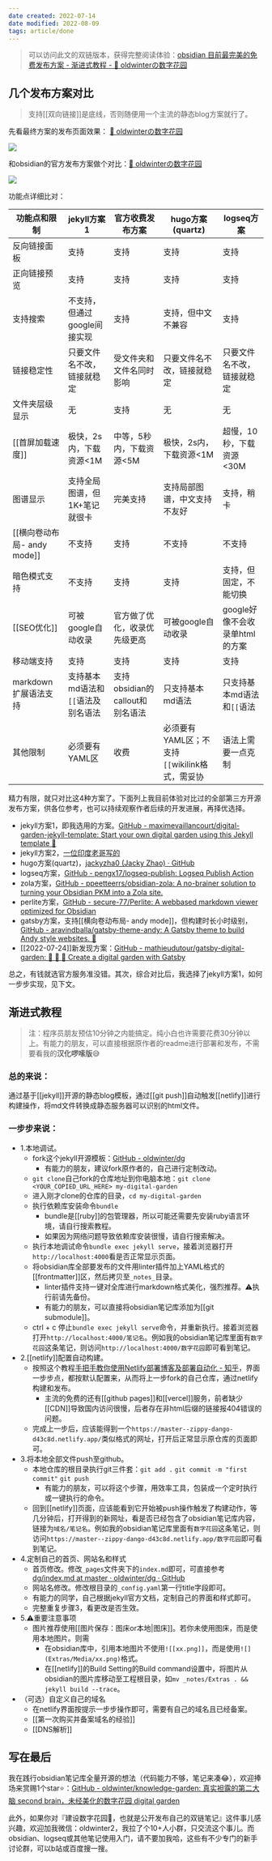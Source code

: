 ```yaml
---
date created: 2022-07-14
date modified: 2022-08-09
tags: article/done
---
```


> 可以访问此文的双链版本，获得完整阅读体验：[obsidian 目前最完美的免费发布方案 - 渐进式教程 - 🌲 oldwinterの数字花园](https://oldwinter.top/Calendar/%E5%B7%B2%E5%8F%91%E5%B8%83%E6%96%87%E7%AB%A0/obsidian+%E7%9B%AE%E5%89%8D%E6%9C%80%E5%AE%8C%E7%BE%8E%E7%9A%84%E5%85%8D%E8%B4%B9%E5%8F%91%E5%B8%83%E6%96%B9%E6%A1%88+-+%E6%B8%90%E8%BF%9B%E5%BC%8F%E6%95%99%E7%A8%8B)

## 几个发布方案对比

>支持[[双向链接]]是底线，否则随便用一个主流的静态blog方案就行了。

先看最终方案的发布页面效果： [🌱 oldwinterの数字花园](https://notes.oldwinter.top/)

![](Extras/Media/202207140116095.png)

和obsidian的官方发布方案做个对比：[🌲 oldwinterの数字花园](https://oldwinter.top/)

![](Extras/Media/202207140246929.png)

功能点详细比对：

| 功能点和限制                | jekyll方案1                        | 官方收费发布方案                | hugo方案(quartz)                               | logseq方案                 |
| --------------------------- | ---------------------------------- | ------------------------------- | ---------------------------------------------- | -------------------------- |
| 反向链接面板                | 支持                               | 支持                            | 支持                                           | 支持                       |
| 正向链接预览                | 支持                               | 支持                            | 支持                                           | 支持                       |
| 支持搜索                    | 不支持，但通过google间接实现       | 支持                            | 支持，但中文不兼容                             | 支持                       |
| 链接稳定性                  | 只要文件名不改，链接就稳定         | 受文件夹和文件名同时影响        | 只要文件名不改，链接就稳定                     | 只要文件名不改，链接就稳定 |
| 文件夹层级显示              | 无                                 | 支持                            | 无                                             | 无                         |
| [[首屏加载速度]]            | 极快，2s内，下载资源<1M            | 中等，5秒内，下载资源<5M        | 极快，2s内，下载资源<1M                        | 超慢，10秒，下载资源<30M   |
| 图谱显示                    | 支持全局图谱，但1K+笔记就很卡      | 完美支持                        | 支持局部图谱，中文支持不友好                   | 支持，稍卡                 |
| [[横向卷动布局- andy mode]] | 不支持                             | 支持                            | 不支持                                         | 不支持                     |
| 暗色模式支持                | 不支持                             | 支持                            | 支持                                           | 支持，但固定，不能切换     |
| [[SEO优化]]                 | 可被google自动收录                 | 官方做了优化，收录优先级更高    | 可被google自动收录                             | google好像不会收录单html的方案                           |
| 移动端支持                  | 支持                               | 支持                            | 支持                                           | 支持                       |
| markdown扩展语法支持        | 支持基本md语法和`[[`语法及别名语法 | 支持obsidian的callout和别名语法 | 只支持基本md语法                               | 只支持基本md语法和`[[`语法 |
| 其他限制                    | 必须要有YAML区                     | 收费                            | 必须要有YAML区；不支持`[[`wikilink格式，需妥协 | 语法上需要一点克制         |

精力有限，就只对比这4种方案了。下面列上我目前体验对比过的全部第三方开源发布方案，供各位参考，也可以持续观察作者后续的开发进展，再择优选择。

- jekyll方案1，即我选用的方案。[GitHub - maximevaillancourt/digital-garden-jekyll-template: Start your own digital garden using this Jekyll template 🌱](https://github.com/maximevaillancourt/digital-garden-jekyll-template)
- jekyll方案2，[一位印度老哥写的](https://github.com/Jekyll-Garden/jekyll-garden.github.io)
- hugo方案(quartz)，[jackyzha0 (Jacky Zhao) · GitHub](https://github.com/jackyzha0)
- logseq方案，[GitHub - pengx17/logseq-publish: Logseq Publish Action](https://github.com/pengx17/logseq-publish)
- zola方案，[GitHub - ppeetteerrs/obsidian-zola: A no-brainer solution to turning your Obsidian PKM into a Zola site.](https://github.com/ppeetteerrs/obsidian-zola)
- perlite方案，[GitHub - secure-77/Perlite: A webbased markdown viewer optimized for Obsidian](https://github.com/secure-77/Perlite)
- gatsby方案，支持[[横向卷动布局- andy mode]]，但构建时长小时级别，[GitHub - aravindballa/gatsby-theme-andy: A Gatsby theme to build Andy style websites. 📑](https://github.com/aravindballa/gatsby-theme-andy/)
- [[2022-07-24]]新发现方案：[GitHub - mathieudutour/gatsby-digital-garden: 🌷 🌻 🌺 Create a digital garden with Gatsby](https://github.com/mathieudutour/gatsby-digital-garden/)

总之，有钱就选官方服务准没错。其次，综合对比后，我选择了jekyll方案1，如何一步步实现，见下文。

## 渐进式教程

>注：程序员朋友预估10分钟之内能搞定。纯小白也许需要花费30分钟以上。有能力的朋友，可以直接根据原作者的readme进行部署和发布，不需要看我的**汉化啰嗦版**😅

### 总的来说：

通过基于[[jekyll]]开源的静态blog模板，通过[[git push]]自动触发[[netlify]]进行构建操作，将md文件转换成静态服务器可以识别的html文件。

### 一步步来说：

- 1.本地调试。
	- fork这个jekyll开源模板：[GitHub - oldwinter/dg](https://github.com/oldwinter/dg)
		- 有能力的朋友，建议fork原作者的，自己进行定制改动。
	- `git clone`自己fork的仓库地址到你电脑本地：`git clone <YOUR_COPIED_URL_HERE> my-digital-garden`
	- 进入刚才clone的仓库的目录，`cd my-digital-garden`
	- 执行依赖库安装命令`bundle`
		- bundle是[[ruby]]的包管理器，所以可能还需要先安装ruby语言环境，请自行搜索教程。
		- 如果因为网络问题导致依赖库安装很慢，请自行搜索解决。
	- 执行本地调试命令`bundle exec jekyll serve`，接着浏览器打开`http://localhost:4000`看是否正常显示页面。
	- 将obsidian库全部要发布的文件用linter插件加上YAML格式的[[frontmatter]]区，然后拷贝至`_notes_`目录。
		- linter插件支持一键对全库进行markdown格式美化，强烈推荐。⚠️执行前请先备份。
		- 有能力的朋友，可以直接将obsidian笔记库添加为[[git submodule]]。
	- ctrl + c 停止`bundle exec jekyll serve`命令，并重新执行。接着浏览器打开`http://localhost:4000/笔记名`。例如我的obsidian笔记库里面有`数字花园`这条笔记，则访问`http://localhost:4000/数字花园`即可看到笔记。
- 2.[[netlify]]配置自动构建。
	- 按照这个教程[手把手教你使用Netlify部署博客及部署自动化 - 知乎](https://zhuanlan.zhihu.com/p/55252024)，界面一步步点，都按默认配置来，从而将上一步fork的自己仓库，通过netlify构建和发布。
		- 主流的免费的还有[[github pages]]和[[vercel]]服务，前者缺少[[CDN]]导致国内访问很慢，后者存在非html后缀的链接报404错误的问题。
	- 完成上一步后，应该能得到一个`https://master--zippy-dango-d43c8d.netlify.app/`类似格式的网址，打开后正常显示原仓库的页面即可。
- 3.将本地全部文件push至github。
	- 本地仓库的根目录执行git三件套：`git add .` `git commit -m "first commit"` `git push`
		- 有能力的朋友，可以将这个步骤，用效率工具，包装成一个定时执行或一键执行的命令。
	- 回到[[netlify]]页面，应该能看到它开始被push操作触发了构建动作，等几分钟后，打开得到的新网址，看是否已经包含了obsidian笔记库内容，链接为`域名/笔记名`。例如我的obsidian笔记库里面有`数字花园`这条笔记，则访问`https://master--zippy-dango-d43c8d.netlify.app/数字花园`即可看到笔记。
- 4.定制自己的首页、网站名和样式
	- 首页修改。修改`_pages`文件夹下的`index.md`即可，可直接参考[dg/index.md at master · oldwinter/dg · GitHub](https://github.com/oldwinter/dg/blob/master/_pages/index.md)
	- 网站名修改。修改根目录的`_config.yaml`第一行title字段即可。
	- 有能力的同学，自己根据jekyll官方文档，定制自己的界面和样式即可。
	- 完整重复步骤3，看更改是否生效。
- 5.⚠️重要注意事项
	- 图片推荐使用[[图片保存：图床or本地|图床]]。若你未使用图床，而是使用本地图片。则需
		- 在obsidian库中，引用本地图片不使用`![[xx.png]]`，而是使用`![](Extras/Media/xx.png)`格式。
		- 在[[netlify]]的Build Setting的Build command设置中，将图片从obsidian的图片库移动至工程根目录，如`mv _notes/Extras . && jekyll build --trace`。
- （可选）自定义自己的域名
	- 在netlify界面按提示一步步操作即可，需要有自己的域名且已经备案。
	- [[第一次购买并备案域名的经验]]
	- [[DNS解析]]

## 写在最后

我在践行obsidian笔记库全量开源的想法（代码能力不够，笔记来凑😂），欢迎捧场来赏赐1个star⭐️：[GitHub - oldwinter/knowledge-garden: 真实袒露的第二大脑 second brain，未经美化的数字花园 digital garden](https://github.com/oldwinter/knowledge-garden)

此外，如果你对『建设数字花园🌱，也就是公开发布自己的双链笔记』这件事儿感兴趣，欢迎加我微信：oldwinter2，我拉了个10+人小群，只交流这个事儿。而obsidian、logseq或其他笔记使用入门，请不要加我哈，这些有不少专门的新手讨论群，可以b站或百度搜一搜。
